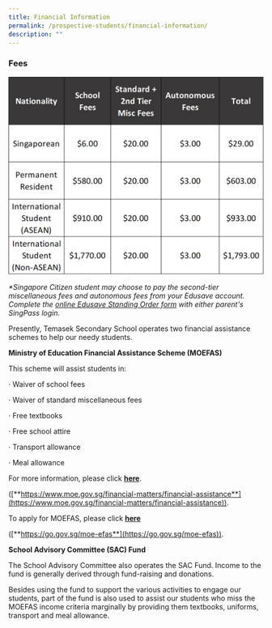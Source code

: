 ```yaml
---
title: Financial Information
permalink: /prospective-students/financial-information/
description: ""
---
```

### Fees

![2023 School Fees.jpg](/images/2023%20School%20Fees.jpg)  

_\*Singapore Citizen student may choose to pay the second-tier miscellaneous fees and autonomous fees from your Edusave account. Complete the [online Edusave Standing Order form](https://form.gov.sg/#!/5be24a1bb3f842000fdc4e59) with either parent's SingPass login._

Presently, Temasek Secondary School operates two financial assistance schemes to help our needy students.

**Ministry of Education Financial Assistance Scheme (MOEFAS)**

This scheme will assist students in:

· Waiver of school fees

· Waiver of standard miscellaneous fees

· Free textbooks

· Free school attire

· Transport allowance

· Meal allowance

  

For more information, please click [**here**](https://www.moe.gov.sg/financial-matters/financial-assistance).  

([**https://www.moe.gov.sg/financial-matters/financial-assistance**](https://www.moe.gov.sg/financial-matters/financial-assistance)).

  

To apply for MOEFAS, please click [**here**](https://go.gov.sg/moe-efas)

([**https://go.gov.sg/moe-efas**](https://go.gov.sg/moe-efas)).

**School Advisory Committee (SAC) Fund**

The School Advisory Committee also operates the SAC Fund. Income to the fund is generally derived through fund-raising and donations.

Besides using the fund to support the various activities to engage our students, part of the fund is also used to assist our students who miss the MOEFAS income criteria marginally by providing them textbooks, uniforms, transport and meal allowance.